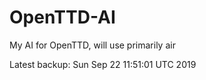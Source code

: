 # OpenTTD-AI
My AI for OpenTTD, will use primarily air

Latest backup: Sun Sep 22 11:51:01 UTC 2019
